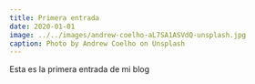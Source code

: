 ```yaml
---
title: Primera entrada
date: 2020-01-01
image: ../../images/andrew-coelho-aL7SA1ASVdQ-unsplash.jpg
caption: Photo by Andrew Coelho on Unsplash
---
```


Esta es la primera entrada de mi blog
